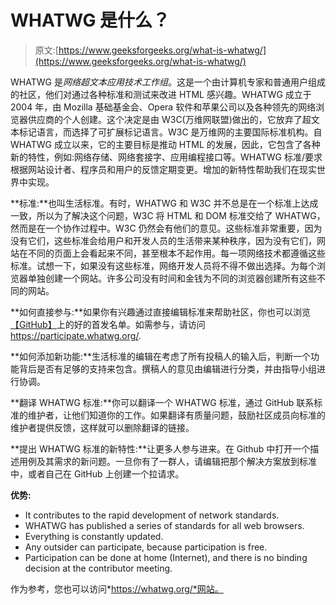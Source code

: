 # WHATWG 是什么？

> 原文:[https://www.geeksforgeeks.org/what-is-whatwg/](https://www.geeksforgeeks.org/what-is-whatwg/)

WHATWG 是*网络超文本应用技术工作组*。这是一个由计算机专家和普通用户组成的社区，他们对通过各种标准和测试来改进 HTML 感兴趣。WHATWG 成立于 2004 年，由 Mozilla 基础基金会、Opera 软件和苹果公司以及各种领先的网络浏览器供应商的个人创建。这个决定是由 W3C(万维网联盟)做出的，它放弃了超文本标记语言，而选择了可扩展标记语言。W3C 是万维网的主要国际标准机构。自 WHATWG 成立以来，它的主要目标是推动 HTML 的发展，因此，它包含了各种新的特性，例如:网络存储、网络套接字、应用编程接口等。WHATWG 标准/要求根据网站设计者、程序员和用户的反馈定期变更。增加的新特性帮助我们在现实世界中实现。

**标准:**也叫生活标准。有时，WHATWG 和 W3C 并不总是在一个标准上达成一致，所以为了解决这个问题，W3C 将 HTML 和 DOM 标准交给了 WHATWG，然而是在一个协作过程中。W3C 仍然会有他们的意见。这些标准非常重要，因为没有它们，这些标准会给用户和开发人员的生活带来某种秩序，因为没有它们，网站在不同的页面上会看起来不同，甚至根本不起作用。每一项网络技术都遵循这些标准。试想一下，如果没有这些标准，网络开发人员将不得不做出选择。为每个浏览器单独创建一个网站。许多公司没有时间和金钱为不同的浏览器创建所有这些不同的网站。

**如何直接参与:**如果你有兴趣通过直接编辑标准来帮助社区，你也可以浏览[<u>【GitHub】</u>](https://github.com/whatwg)上的好的首发名单。如需参与，请访问 https://participate.whatwg.org/.

**如何添加新功能:**生活标准的编辑在考虑了所有投稿人的输入后，判断一个功能背后是否有足够的支持来包含。撰稿人的意见由编辑进行分类，并由指导小组进行协调。

**翻译 WHATWG 标准:**你可以翻译一个 WHATWG 标准，通过 GitHub 联系标准的维护者，让他们知道你的工作。如果翻译有质量问题，鼓励社区成员向标准的维护者提供反馈，这样就可以删除翻译的链接。

**提出 WHATWG 标准的新特性:**让更多人参与进来。在 Github 中打开一个描述用例及其需求的新问题。一旦你有了一群人，请编辑把那个解决方案放到标准中，或者自己在 GitHub 上创建一个拉请求。

**优势:**

*   It contributes to the rapid development of network standards.
*   WHATWG has published a series of standards for all web browsers.
*   Everything is constantly updated.
*   Any outsider can participate, because participation is free.
*   Participation can be done at home (Internet), and there is no binding decision at the contributor meeting.

作为参考，您也可以访问*https://whatwg.org/*网站。